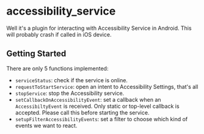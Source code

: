 # accessibility_service

Well it's a plugin for interacting with Accessibility Service in Android. This will probably crash if called in iOS device.



## Getting Started
There are only 5 functions implemented:
- `serviceStatus`: check if the service is online.
- `requestToStartService`: open an intent to Accessibility Settings, that's all
- `stopService`: stop the Accessibility service.
- `setCallbackOnAccessibilityEvent`: set a callback when an `AccessibiltyEvent` is received. Only static or top-level callback is accepted. Please call this before starting the service.
- `setupFilterAccessibilityEvents`: set a filter to choose which kind of events we want to react.

